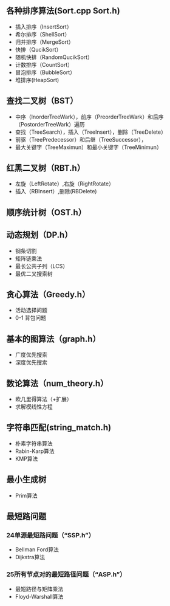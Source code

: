 ## 各种排序算法(Sort.cpp Sort.h)

 - 插入排序（InsertSort）
 - 希尔排序（ShellSort）
 - 归并排序（MergeSort）
 - 快排（QucikSort）
 - 随机快排（RandomQucikSort）  
 - 计数排序（CountSort）
 - 冒泡排序（BubbleSort）
 - 堆排序(HeapSort)


## 查找二叉树（BST）
  - 中序（InorderTreeWark），前序（PreorderTreeWark）和后序（PostorderTreeWark）遍历
  - 查找（TreeSearch），插入（TreeInsert），删除（TreeDelete）
  - 前驱（TreePredecessor）和后继（TreeSuccessor），
  - 最大关键字（TreeMaximun）和最小关键字（TreeMinimun）

## 红黑二叉树（RBT.h）

- 左旋（LeftRotate）,右旋（RightRotate）
- 插入（RBInsert）,删除(RBDelete)

## 顺序统计树（OST.h）

## 动态规划（DP.h）

- 钢条切割
- 矩阵链乘法
- 最长公共子列（LCS）
- 最优二叉搜索树

## 贪心算法（Greedy.h）

- 活动选择问题
- 0-1 背包问题
## 基本的图算法（graph.h）
- 广度优先搜索
- 深度优先搜索
## 数论算法（num_theory.h）
- 欧几里得算法（+扩展）
- 求解模线性方程
## 字符串匹配(string_match.h)
- 朴素字符串算法
- Rabin-Karp算法
- KMP算法
## 最小生成树
- Prim算法
## 最短路问题
### 24单源最短路问题（“SSP.h”）
- Bellman Ford算法
- Dijkstra算法
### 25所有节点对的最短路径问题（“ASP.h”）
- 最短路径与矩阵乘法
- Floyd-Warshall算法
